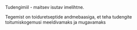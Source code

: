 Tudengimiil - maitsev isutav imelihtne.

Tegemist on toiduretseptide andmebaasiga, et teha tudengite toitumiskogemusi meeldivamaks ja mugavamaks
